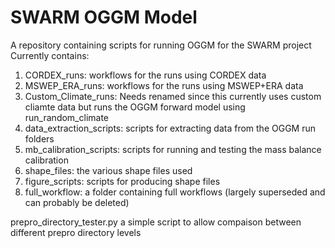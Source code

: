 # SWARM OGGM Model
 A repository containing scripts for running OGGM for the SWARM project
 Currently contains:
 1. CORDEX_runs: workflows for the runs using CORDEX data
 2. MSWEP_ERA_runs: workflows for the runs using MSWEP+ERA data
 3. Custom_Climate_runs: Needs renamed since this currently uses custom cliamte data but runs the OGGM forward model using run_random_climate
 4. data_extraction_scripts: scripts for extracting data from the OGGM run folders 
 5. mb_calibration_scripts: scripts for running and testing the mass balance calibration
 6. shape_files: the various shape files used
 7. figure_scripts: scripts for producing shape files
 8. full_workflow: a folder containing full workflows (largely superseded and can probably be deleted) 
 
 prepro_directory_tester.py a simple script to allow compaison between different prepro directory levels
 

